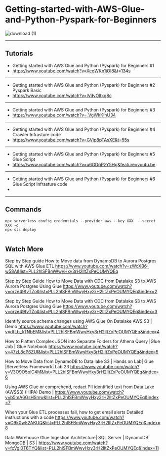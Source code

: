 # Getting-started-with-AWS-Glue-and-Python-Pyspark-for-Beginners

![download (1)](https://user-images.githubusercontent.com/39345855/200565135-024a7a49-0bf2-478a-b3d2-208ccfb133c3.png)

------------------------------------------------------------------------
Tutorials  
------------------------------------------------------------------------
* Getting started with AWS Glue and Python (Pyspark) for Beginners #1
* https://www.youtube.com/watch?v=XeqWKn1jOI8&t=134s
------------------------------------------------------------------------
* Getting started with AWS Glue and Python (Pyspark) for Beginners #2 Pyspark Basic 
* https://www.youtube.com/watch?v=lVdvOltkg8c
------------------------------------------------------------------------
* Getting started with AWS Glue and Python (Pyspark) for Beginners #3
* https://www.youtube.com/watch?v=_VgWkKIhU34
------------------------------------------------------------------------
* Getting started with AWS Glue and Python (Pyspark) for Beginners #4 Crawler Infrasture code
* https://www.youtube.com/watch?v=GVjp8pTAsXE&t=55s
------------------------------------------------------------------------
* Getting started with AWS Glue and Python (Pyspark) for Beginners #5 Glue Script
* https://www.youtube.com/watch?v=u6GDqPzY5Hg&feature=youtu.be
------------------------------------------------------------------------
* Getting started with AWS Glue and Python (Pyspark) for Beginners #6 Glue Script Infrasture code
* 


------------------------------------------------------------------------
Commands 
------------------------------------------------------------------------

```
npx serverless config credentials --provider aws --key XXX  --secret XXX -o
npx sls deploy


```


## Watch More 


Step by Step guide How to Move data from DynamoDB to Aurora Postgres SQL with AWS Glue ETL
https://www.youtube.com/watch?v=zWoXB6-w58A&list=PLL2hlSFBmWwyHxy3rH2lltZxPeOUMYQEq

Step by Step Guide How to Move Data with CDC from Datalake S3 to AWS Aurora Postgres Using Glue
https://www.youtube.com/watch?v=orze49fvTZo&list=PLL2hlSFBmWwyHxy3rH2lltZxPeOUMYQEq&index=2

Step by Step Guide How to Move Data with CDC from Datalake S3 to AWS Aurora Postgres Using Glue
https://www.youtube.com/watch?v=orze49fvTZo&list=PLL2hlSFBmWwyHxy3rH2lltZxPeOUMYQEq&index=3

Identify source schema changes using AWS Glue On Datalake AWS S3 | Demo
https://www.youtube.com/watch?v=dfLb_kTNbEM&list=PLL2hlSFBmWwyHxy3rH2lltZxPeOUMYQEq&index=4

How to Flatten Complex JSON into Separate Folders for Athena Query |Glue Job | Glue Notebook
https://www.youtube.com/watch?v=47zL8cP6ZUI&list=PLL2hlSFBmWwyHxy3rH2lltZxPeOUMYQEq&index=5

How to Move Data from DynamoDB to Data lake S3 | Hands on Lab| Glue |Serverless Framework| Lab 23
https://www.youtube.com/watch?v=V3O9O5plC4M&list=PLL2hlSFBmWwyHxy3rH2lltZxPeOUMYQEq&index=6

Using AWS Glue or comprehend, redact PII identified text from Data Lake (AWSS3) (HIPA) Demo |
https://www.youtube.com/watch?v=b5mA6GsHSmw&list=PLL2hlSFBmWwyHxy3rH2lltZxPeOUMYQEq&index=7

When your Glue ETL processes fail, how to get email alerts Detailed instructions with a code
https://www.youtube.com/watch?v=O9k0w52AKUQ&list=PLL2hlSFBmWwyHxy3rH2lltZxPeOUMYQEq&index=8

Data Warehouse Glue Ingestion Architecture| SQL Server | DynamoDB| MongoDB | S3 |
https://www.youtube.com/watch?v=fcVgl0T6TYQ&list=PLL2hlSFBmWwyHxy3rH2lltZxPeOUMYQEq&index=11





